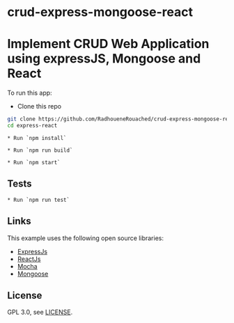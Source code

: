# crud-express-mongoose-react

# Implement CRUD Web Application using expressJS, Mongoose and React

To run this app:

* Clone this repo

```bash
git clone https://github.com/RadhoueneRouached/crud-express-mongoose-react express-react
cd express-react
```

```
* Run `npm install`
```

```
* Run `npm run build`
```

```
* Run `npm start`
```

## Tests

```
* Run `npm run test`
```

## Links

This example uses the following open source libraries:

* [ExpressJs](https://expressjs.com/)
* [ReactJs](https://reactjs.org/)
* [Mocha](https://mochajs.org/)
* [Mongoose](https://mongoosejs.com/)

## License

GPL 3.0, see [LICENSE](https://www.gnu.org/licenses/gpl-3.0.en.html).
